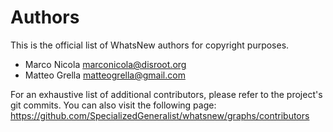 # Authors

This is the official list of WhatsNew authors for copyright purposes.

- Marco Nicola <marconicola@disroot.org>
- Matteo Grella <matteogrella@gmail.com>

For an exhaustive list of additional contributors, please refer to the
project's git commits.
You can also visit the following page:
https://github.com/SpecializedGeneralist/whatsnew/graphs/contributors
